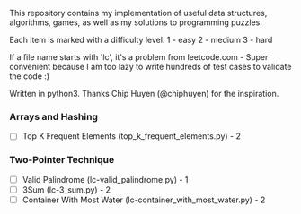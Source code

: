 This repository contains my implementation of useful data structures, algorithms, games, as well as my solutions to programming puzzles.

Each item is marked with a difficulty level. 1 - easy 2 - medium 3 - hard

If a file name starts with 'lc', it's a problem from leetcode.com - Super convenient because I am too lazy to write hundreds of test cases to validate the code :) 

Written in python3. Thanks Chip Huyen (@chiphuyen) for the inspiration.

### Arrays and Hashing

- [ ] Top K Frequent Elements (top_k_frequent_elements.py) - 2

### Two-Pointer Technique

- [ ] Valid Palindrome (lc-valid_palindrome.py) - 1
- [ ] 3Sum (lc-3_sum.py) - 2
- [ ] Container With Most Water (lc-container_with_most_water.py) - 2

